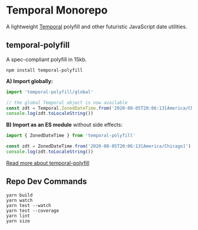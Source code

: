 
# Temporal Monorepo

A lightweight [Temporal] polyfill and other futuristic JavaScript date utilities.


## temporal-polyfill

A spec-compliant polyfill in 15kb.

```
npm install temporal-polyfill
```

**A) Import globally:**

```js
import 'temporal-polyfill/global'

// the global Temporal object is now available
const zdt = Temporal.ZonedDateTime.from('2020-08-05T20:06:13[America/Chicago]')
console.log(zdt.toLocaleString())
```

**B) Import as an ES module** without side effects:

```js
import { ZonedDateTime } from 'temporal-polyfill'

const zdt = ZonedDateTime.from('2020-08-05T20:06:13[America/Chicago]')
console.log(zdt.toLocaleString())
```

[Read more about temporal-polyfill](packages/temporal-polyfill/README.md)


## Repo Dev Commands

```
yarn build
yarn watch
yarn test --watch
yarn test --coverage
yarn lint
yarn size
```


[Temporal]: https://github.com/tc39/proposal-temporal
